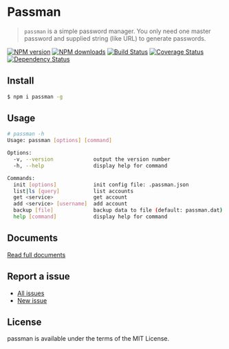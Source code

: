 Passman
=======

> `passman` is a simple password manager. You only need one master password and supplied string (like URL) to generate passwords.

[![NPM version](https://img.shields.io/npm/v/passman.svg)](https://www.npmjs.com/package/passman)
[![NPM downloads](https://img.shields.io/npm/dm/passman.svg)](https://www.npmjs.com/package/passman)
[![Build Status](https://travis-ci.org/d-band/passman.svg?branch=master)](https://travis-ci.org/d-band/passman)
[![Coverage Status](https://coveralls.io/repos/github/d-band/passman/badge.svg?branch=master)](https://coveralls.io/github/d-band/passman?branch=master)
[![Dependency Status](https://david-dm.org/d-band/passman.svg)](https://david-dm.org/d-band/passman)

## Install

```bash
$ npm i passman -g
```

## Usage

```bash
# passman -h
Usage: passman [options] [command]

Options:
  -v, --version             output the version number
  -h, --help                display help for command

Commands:
  init [options]            init config file: .passman.json
  list|ls [query]           list accounts
  get <service>             get account
  add <service> [username]  add account
  backup [file]             backup data to file (default: passman.dat)
  help [command]            display help for command
```

## Documents

[Read full documents](https://d-band.github.io/passman/)

## Report a issue

* [All issues](https://github.com/d-band/passman/issues)
* [New issue](https://github.com/d-band/passman/issues/new)

## License

passman is available under the terms of the MIT License.
